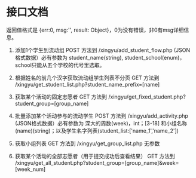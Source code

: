 # 接口文档
返回值格式是 {err:0, msg:'', result: Object}，0为没有错误，非0有msg详细信息。

1. 添加1个学生到流动组
POST 方法到 /xingyu/add_student_flow.php
(JSON格式数据）必有参数为 student_name(string), student_school(enum)，school只能从五个学校的代号里选取。

2. 根据姓名的前几个汉字获取流动组学生列表不分页
GET 方法到 /xingyu/get_student_list.php?student_name_prefix=[name]

3. 获取某个活动的固定志愿者
GET 方法到 /xingyu/get_fixed_student.php?student_group=[group_name]

4. 批量添加某个活动参与的流动学生
POST 方法到 /xingyu/add_activity.php
(JSON格式数据）必有参数为 深大的周数(week)，int；[3-18] 和小组名称(name)(string)；以及学生名字列表(student_list:['name_1','name_2'])

5. 获取小组列表
GET 方法到 /xingyu/get_group_list.php
无参数

6. 获取某个活动的全部志愿者（用于提交成功后查看结果）
GET 方法到 /xingyu/get_all_student.php?student_group=[group_name]&week=[week_num]

